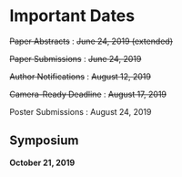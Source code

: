 # Important Dates

~~Paper Abstracts~~
: ~~June 24, 2019 (extended)~~

~~Paper Submissions~~
: ~~June 24, 2019~~

~~Author Notifications~~
: ~~August 12, 2019~~

~~Camera-Ready Deadline~~
: ~~August 17, 2019~~

Poster Submissions
: August 24, 2019

## Symposium

**October 21, 2019**
